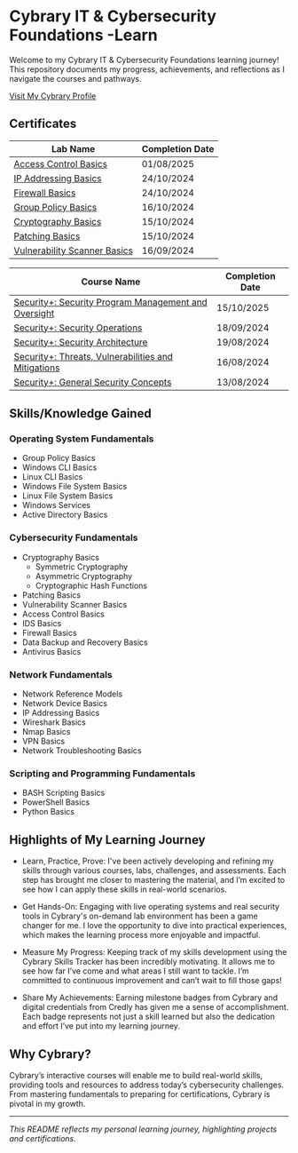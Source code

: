 # Cybrary IT & Cybersecurity Foundations -Learn
Welcome to my Cybrary IT & Cybersecurity Foundations learning journey! This repository documents my progress, achievements, and reflections as I navigate the courses and pathways.

[Visit My Cybrary Profile](https://app.cybrary.it/profile/JimBLogic)

## Certificates

| Lab Name                           | Completion Date |
| ----------------------------------- | --------------- |
| [Access Control Basics](https://github.com/JimBLogic/Cybrary-IT-and-Cybersecurity-Foundations--Certificates/blob/main/Certificates/cybrary-cert-access-control-basics.pdf)       | 01/08/2025      |
| [IP Addressing Basics](https://github.com/JimBLogic/Cybrary-IT-and-Cybersecurity-Foundations--Certificates/blob/main/Certificates/cybrary-cert-ip-addressing-basics.pdf)            | 24/10/2024      |
| [Firewall Basics](https://github.com/JimBLogic/Cybrary-IT-and-Cybersecurity-Foundations--Certificates/blob/main/Certificates/cybrary-cert-firewall-basics.pdf)                 | 24/10/2024      |
| [Group Policy Basics](https://github.com/JimBLogic/Cybrary-IT-and-Cybersecurity-Foundations--Certificates/blob/main/Certificates/cybrary-cert-group-policy-basics.pdf)             | 16/10/2024      |
| [Cryptography Basics](https://github.com/JimBLogic/Cybrary-IT-and-Cybersecurity-Foundations--Certificates/blob/main/Certificates/cybrary-cert-cryptography-basics.pdf)             | 15/10/2024      |
| [Patching Basics](https://github.com/JimBLogic/Cybrary-IT-and-Cybersecurity-Foundations--Certificates/blob/main/Certificates/cybrary-cert-patching-basics.pdf)                 | 15/10/2024      |
| [Vulnerability Scanner Basics](https://github.com/JimBLogic/Cybrary-IT-and-Cybersecurity-Foundations--Certificates/blob/main/Certificates/cybrary-cert-security-threats-vulnerabilities-and-mitigations.pdf)    | 16/09/2024      |


| Course Name                         | Completion Date |
| ----------------------------------- | --------------- |
| [Security+: Security Program Management and Oversight](https://github.com/JimBLogic/Cybrary-IT-and-Cybersecurity-Foundations--Certificates/blob/main/Certificates/cybrary-cert-security-security-program-management-and-oversight.pdf)           | 15/10/2025      |
| [Security+: Security Operations](https://github.com/JimBLogic/Cybrary-IT-and-Cybersecurity-Foundations--Certificates/blob/main/Certificates/cybrary-cert-security-security-operations.pdf)            | 18/09/2024      |
| [Security+: Security Architecture](https://github.com/JimBLogic/Cybrary-IT-and-Cybersecurity-Foundations--Certificates/blob/main/Certificates/cybrary-cert-security-security-architecture.pdf)                 | 19/08/2024      |
| [Security+: Threats, Vulnerabilities and Mitigations](https://github.com/JimBLogic/Cybrary-IT-and-Cybersecurity-Foundations--Certificates/blob/main/Certificates/cybrary-cert-vulnerability-scanner-basics.pdf)             | 16/08/2024      |
| [Security+: General Security Concepts](https://github.com/JimBLogic/Cybrary-IT-and-Cybersecurity-Foundations--Certificates/blob/main/Certificates/cybrary-cert-security-general-security-concepts.pdf)             | 13/08/2024      |

## Skills/Knowledge Gained

### Operating System Fundamentals
- Group Policy Basics
- Windows CLI Basics
- Linux CLI Basics
- Windows File System Basics
- Linux File System Basics
- Windows Services
- Active Directory Basics

### Cybersecurity Fundamentals
- Cryptography Basics
  - Symmetric Cryptography
  - Asymmetric Cryptography
  - Cryptographic Hash Functions
- Patching Basics
- Vulnerability Scanner Basics
- Access Control Basics
- IDS Basics
- Firewall Basics
- Data Backup and Recovery Basics
- Antivirus Basics

### Network Fundamentals
- Network Reference Models
- Network Device Basics
- IP Addressing Basics
- Wireshark Basics
- Nmap Basics
- VPN Basics
- Network Troubleshooting Basics
  
### Scripting and Programming Fundamentals
- BASH Scripting Basics
- PowerShell Basics
- Python Basics


## Highlights of My Learning Journey
- Learn, Practice, Prove: I've been actively developing and refining my skills through various courses, labs, challenges, and assessments. Each step has brought me closer to mastering the material, and I’m excited to see how I can apply these skills in real-world scenarios.

- Get Hands-On: Engaging with live operating systems and real security tools in Cybrary's on-demand lab environment has been a game changer for me. I love the opportunity to dive into practical experiences, which makes the learning process more enjoyable and impactful.

- Measure My Progress: Keeping track of my skills development using the Cybrary Skills Tracker has been incredibly motivating. It allows me to see how far I’ve come and what areas I still want to tackle. I’m committed to continuous improvement and can’t wait to fill those gaps!

- Share My Achievements: Earning milestone badges from Cybrary and digital credentials from Credly has given me a sense of accomplishment. Each badge represents not just a skill learned but also the dedication and effort I’ve put into my learning journey.


## Why Cybrary?
Cybrary’s interactive courses will enable me to build real-world skills, providing tools and resources to address today’s cybersecurity challenges. From mastering fundamentals to preparing for certifications, Cybrary is pivotal in my growth.

---

_This README reflects my personal learning journey, highlighting projects and certifications._



